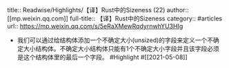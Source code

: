 title:: Readwise/Highlights/【译】Rust中的Sizeness (22)
author:: [[mp.weixin.qq.com]]
full-title:: 【译】Rust中的Sizeness
category:: #articles
url:: https://mp.weixin.qq.com/s/5eRaXMewRqdyrnwhYU3HIg

- 我们可以通过给结构体添加一个不确定大小(unsized)的字段来定义一个不确定大小结构体。不确定大小结构体只能有1个不确定大小字段并且该字段必须是这个结构体里的最后一个字段。 #Highlight #[[2021-05-08]]